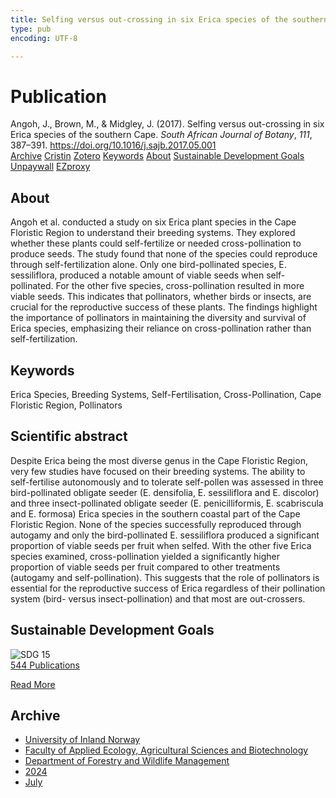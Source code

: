 ```yaml
---
title: Selfing versus out-crossing in six Erica species of the southern Cape
type: pub
encoding: UTF-8

---
```

<h1>Publication</h1>
<article id="csl-bib-container-H3CU8ZM8" class="csl-bib-container">
  <div class="csl-bib-body"> <div class="csl-entry">Angoh, J., Brown, M., &#38; Midgley, J. (2017). Selfing versus out-crossing in six Erica species of the southern Cape. <i>South African Journal of Botany</i>, <i>111</i>, 387–391. <a href="https://doi.org/10.1016/j.sajb.2017.05.001">https://doi.org/10.1016/j.sajb.2017.05.001</a></div> </div>
  <div class="csl-bib-buttons">
    <a href="#taxonomy-article-H3CU8ZM8" alt="archive" class="csl-bib-button">Archive</a>
    <a href="https://app.cristin.no/results/show.jsf?id=2280720" alt="Cristin" class="csl-bib-button">Cristin</a>
    <a href="http://zotero.org/groups/5881554/items/H3CU8ZM8" alt="Zotero" class="csl-bib-button">Zotero</a>
    <a href="#keywords-article-H3CU8ZM8" alt="keywords" class="csl-bib-button">Keywords</a>
    <a href="#about-article-H3CU8ZM8" alt="about_pub" class="csl-bib-button">About</a>
    <a href="#sdg-article-H3CU8ZM8" alt="sdg" class="csl-bib-button">Sustainable Development Goals</a>
    <a href="https://doi.org/10.1016/j.sajb.2017.05.001" alt="Unpaywall" class="csl-bib-button">Unpaywall</a>
    <a href="https://doi.org/10.1016/j.sajb.2017.05.001" alt="EZproxy" class="csl-bib-button">EZproxy</a>
  </div>
  <div id="csl-bib-meta-container-H3CU8ZM8"></div>
</article>
<div id="csl-bib-meta-H3CU8ZM8" class="csl-bib-meta">
  <article id="about-article-H3CU8ZM8" class="about_pub-article">
    <h1>About</h1>
    Angoh et al. conducted a study on six Erica plant species in the Cape Floristic Region to understand their breeding systems. They explored whether these plants could self-fertilize or needed cross-pollination to produce seeds. The study found that none of the species could reproduce through self-fertilization alone. Only one bird-pollinated species, E. sessiliflora, produced a notable amount of viable seeds when self-pollinated. For the other five species, cross-pollination resulted in more viable seeds. This indicates that pollinators, whether birds or insects, are crucial for the reproductive success of these plants. The findings highlight the importance of pollinators in maintaining the diversity and survival of Erica species, emphasizing their reliance on cross-pollination rather than self-fertilization.
  </article>
  <article id="keywords-article-H3CU8ZM8" class="keywords-article">
    <h1>Keywords</h1>
    Erica Species, Breeding Systems, Self-Fertilisation, Cross-Pollination, Cape Floristic Region, Pollinators
  </article>
  <article id="abstract-article-H3CU8ZM8" class="abstract-article">
    <h1>Scientific abstract</h1>
    Despite Erica being the most diverse genus in the Cape Floristic Region, very few studies have focused on their breeding systems. The ability to self-fertilise autonomously and to tolerate self-pollen was assessed in three bird-pollinated obligate seeder (E. densifolia, E. sessiliflora and E. discolor) and three insect-pollinated obligate seeder (E. penicilliformis, E. scabriscula and E. formosa) Erica species in the southern coastal part of the Cape Floristic Region. None of the species successfully reproduced through autogamy and only the bird-pollinated E. sessiliflora produced a significant proportion of viable seeds per fruit when selfed. With the other five Erica species examined, cross-pollination yielded a significantly higher proportion of viable seeds per fruit compared to other treatments (autogamy and self-pollination). This suggests that the role of pollinators is essential for the reproductive success of Erica regardless of their pollination system (bird- versus insect-pollination) and that most are out-crossers.
  </article>
  <article id="sdg-article-H3CU8ZM8" class="sdg-article">
    <h1>Sustainable Development Goals</h1>
    <div class="sdg-container"><div id="sdg15" class="sdg">
        <img src="{{< params subfolder >}}images/sdg/sdg15_en.png" class="image" alt="SDG 15">
        <div class="sdg-overlay">
          <a href="{{< params subfolder >}}en/archive/?sdg=15#archive" class="sdg-publication-count"><span>544</span> Publications</a>
          <p><a href="https://sdgs.un.org/goals/goal15" class="sdg-read-more">Read More</a></p>
        </div>
      </div></div>
  </article>
  <article id="taxonomy-article-H3CU8ZM8" class="taxonomy-article">
    <h1>Archive</h1>
    <ul>
      <li><a href="{{< params subfolder >}}en/archive/?key=3DCRN523">University of Inland Norway</a></li>
      <li><a href="{{< params subfolder >}}en/archive/?key=T77LXH6D">Faculty of Applied Ecology, Agricultural Sciences and Biotechnology</a></li>
      <li><a href="{{< params subfolder >}}en/archive/?key=7TRARPE3">Department of Forestry and Wildlife Management</a></li>
      <li><a href="{{< params subfolder >}}en/archive/?key=A4XX8HDP">2024</a></li>
      <li><a href="{{< params subfolder >}}en/archive/?key=XQSCGFIL">July</a></li>
    </ul>
  </article>
</div>
